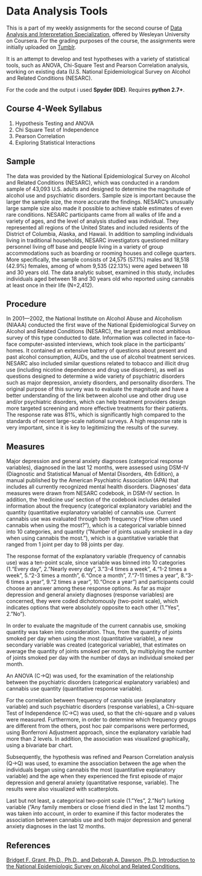 # Data Analysis Tools
This is a part of my weekly assignments for the second course of [Data Analysis and Interpretation Specialization](https://www.coursera.org/specializations/data-analysis), offered by Wesleyan University on Coursera. For the grading purposes of the course, the assignments were initially uploaded on [Tumblr](https://gkontopas.tumblr.com/post/183023678322/assignmentweek-1-hypothesis-testing-and-anova).

It is an attempt to develop and test hypotheses with a variety of statistical tools, such as ANOVA, Chi-Square Test and Pearson Correlation analysis, working on existing data (U.S. National Epidemiological Survey on Alcohol and Related Conditions (NESARC).

For the code and the output i used **Spyder (IDE)**. Requires **python 2.7+**.
## Course 4-Week Syllabus
1. Hypothesis Testing and ANOVA
2. Chi Square Test of Independence
3. Pearson Correlation
4. Exploring Statistical Interactions

## Sample
The data was provided by the National Epidemiological Survey on Alcohol and Related Conditions (NESARC), which was conducted in a random sample of 43,093 U.S. adults and designed to determine the magnitude of alcohol use and psychiatric disorders. Sample size is important because the larger the sample size, the more accurate the findings. NESARC’s unusually large sample size also made it possible to achieve stable estimates of even rare conditions. NESARC participants came from all walks of life and a variety of ages, and the level of analysis studied was individual. They represented all regions of the United States and included residents of the District of Columbia, Alaska, and Hawaii. In addition to sampling individuals living in traditional households, NESARC investigators questioned military personnel living off base and people living in a variety of group accommodations such as boarding or rooming houses and college quarters. More specifically, the sample consists of 24,575 (57.1%) males and 18,518 (42.9%) females, among of whom 9,535 (22.13%) were aged between 18 and 30 years old. The data analytic subset, examined in this study, includes individuals aged between 18 and 30 years old who reported using cannabis at least once in their life (N=2,412).

## Procedure
In 2001—2002, the National Institute on Alcohol Abuse and Alcoholism (NIAAA) conducted the first wave of the National Epidemiological Survey on Alcohol and Related Conditions (NESARC), the largest and most ambitious survey of this type conducted to date. Information was collected in face-to-face computer-assisted interviews, which took place in the participants’ homes. It contained an extensive battery of questions about present and past alcohol consumption, AUDs, and the use of alcohol treatment services. NESARC also included similar questions related to tobacco and illicit drug use (including nicotine dependence and drug use disorders), as well as questions designed to determine a wide variety of psychiatric disorders such as major depression, anxiety disorders, and personality disorders. The original purpose of this survey was to evaluate the magnitude and have a better understanding of the link between alcohol use and other drug use and/or psychiatric disorders, which can help treatment providers design more targeted screening and more effective treatments for their patients. The response rate was 81%, which is significantly high compared to the standards of recent large-scale national surveys. A high response rate is very important, since it is key to legitimizing the results of the survey.

## Measures
Major depression and general anxiety diagnoses (categorical response variables), diagnosed in the last 12 months, were assessed using DSM-IV (Diagnostic and Statistical Manual of Mental Disorders, 4th Edition), a manual published by the American Psychiatric Association (APA) that includes all currently recognized mental health disorders. Diagnoses’ data measures were drawn from NESARC codebook, in DSM-IV section. In addition, the ‘medicine use’ section of the codebook includes detailed information about the frequency (categorical explanatory variable) and the quantity (quantitative explanatory variable) of cannabis use. Current cannabis use was evaluated through both frequency (”How often used cannabis when using the most?”), which is a categorical variable binned into 10 categories, and quantity (”Number of joints usually smoked in a day when using cannabis the most.”), which is a quantitative variable that ranged from 1 joint per day to 98 joints per day.

The response format of the explanatory variable (frequency of cannabis use) was a ten-point scale, since variable was binned into 10 categories (1.“Every day”, 2.”Nearly every day”, 3.”3-4 times a week”, 4.“1-2 times a week”, 5.“2-3 times a month”, 6.“Once a month”, 7.“7-11 times a year”, 8.“3-6 times a year”, 9.“2 times a year”, 10.“Once a year”) and participants could choose an answer among these response options. As far as major depression and general anxiety diagnoses (response variables) are concerned, they were coded dichotomously (two-point scale), which indicates options that were absolutely opposite to each other (1.”Yes”, 2.”No”).

In order to evaluate the magnitude of the current cannabis use, smoking quantity was taken into consideration. Thus, from the quantity of joints smoked per day when using the most (quantitative variable), a new secondary variable was created (categorical variable), that estimates on average the quantity of joints smoked per month, by multiplying the number of joints smoked per day with the number of days an individual smoked per month.   

An ANOVA (C->Q) was used, for the examination of the relationship between the psychiatric disorders (categorical explanatory variables) and cannabis use quantity (quantitative response variable).

For the correlation between frequency of cannabis use (explanatory variable) and such psychiatric disorders (response variables), a Chi-square Test of Independence (C->C) was used, so that the chi-square and p values were measured. Furthermore, in order to determine which frequency groups are different from the others, post hoc pair comparisons were performed, using Bonferroni Adjustment approach, since the explanatory variable had more than 2 levels. In addition, the association was visualized graphically, using a bivariate bar chart.

Subsequently, the hypothesis was refined and Pearson Correlation analysis (Q->Q) was used, to examine the association between the age when the individuals began using cannabis the most (quantitative explanatory variable) and the age when they experienced the first episode of major depression and general anxiety (quantitative response, variable). The results were also visualized with scatterplots. 

Last but not least, a categorical two-point scale (1.”Yes”, 2.”No”) lurking variable (”Any family members or close friend died in the last 12 months.”) was taken into account, in order to examine if this factor moderates the association between cannabis use and both major depression and general anxiety diagnoses in the last 12 months.

## References
[Bridget F. Grant, Ph.D., Ph.D., and Deborah A. Dawson, Ph.D. Introduction to the National Epidemiologic Survey on Alcohol and Related Conditions.](https://pubs.niaaa.nih.gov/publications/arh29-2/74-78.pdf)
